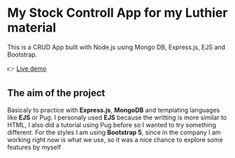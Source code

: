 # My Stock Controll App for my Luthier material

This is a CRUD App built with Node.js using Mongo DB, Express.js, EJS and Bootstrap.

👉 <a href="https://inventory-5huj.onrender.com/" target="_blank">Live demo</a>

## The aim of the project

Basicaly to practice with **Express.js**, **MongoDB** and templating languages like **EJS** or Pug.
I personaly used **EJS** because the writting is more similar to HTML, I also did a tutorial using Pug before so I wanted to try something different.
For the styles I am using **Bootstrap 5**, since in the company I am working right now is what we use, so it was a nice chance to explore some features by myself
